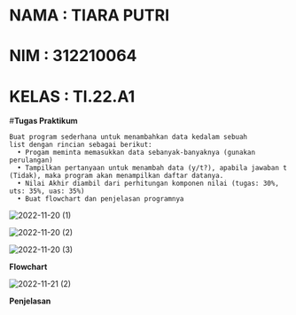 # NAMA      : TIARA PUTRI
# NIM       : 312210064
# KELAS     : TI.22.A1

#**Tugas Praktikum**

    Buat program sederhana untuk menambahkan data kedalam sebuah
    list dengan rincian sebagai berikut:
      • Progam meminta memasukkan data sebanyak-banyaknya (gunakan perulangan)
      • Tampilkan pertanyaan untuk menambah data (y/t?), apabila jawaban t (Tidak), maka program akan menampilkan daftar datanya. 
      • Nilai Akhir diambil dari perhitungan komponen nilai (tugas: 30%, uts: 35%, uas: 35%)
      • Buat flowchart dan penjelasan programnya

![2022-11-20 (1)](https://user-images.githubusercontent.com/115775237/202905224-f749f1e7-caf8-42c8-8bf4-08bf3ae05f58.png)

![2022-11-20 (2)](https://user-images.githubusercontent.com/115775237/202905253-7b799096-b0c3-41c7-a1de-ae37a2fb814d.png)

![2022-11-20 (3)](https://user-images.githubusercontent.com/115775237/202905273-8aafb8b5-dab8-495b-b77b-101fbd380278.png)

**Flowchart**

![2022-11-21 (2)](https://user-images.githubusercontent.com/115775237/203051918-1d26ae86-266d-4bd0-a5f1-e42e414375e4.png)

**Penjelasan**
